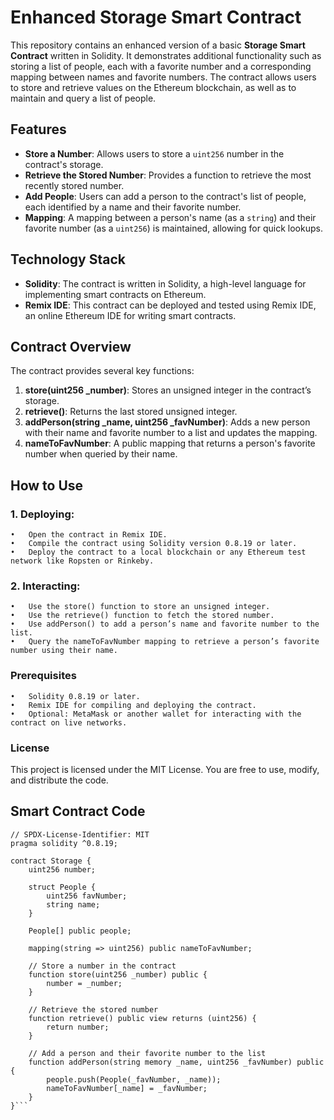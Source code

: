 # Enhanced Storage Smart Contract

This repository contains an enhanced version of a basic **Storage Smart Contract** written in Solidity. It demonstrates additional functionality such as storing a list of people, each with a favorite number and a corresponding mapping between names and favorite numbers. The contract allows users to store and retrieve values on the Ethereum blockchain, as well as to maintain and query a list of people.

## Features

- **Store a Number**: Allows users to store a `uint256` number in the contract's storage.
- **Retrieve the Stored Number**: Provides a function to retrieve the most recently stored number.
- **Add People**: Users can add a person to the contract's list of people, each identified by a name and their favorite number.
- **Mapping**: A mapping between a person's name (as a `string`) and their favorite number (as a `uint256`) is maintained, allowing for quick lookups.

## Technology Stack
- **Solidity**: The contract is written in Solidity, a high-level language for implementing smart contracts on Ethereum.
- **Remix IDE**: This contract can be deployed and tested using Remix IDE, an online Ethereum IDE for writing smart contracts.

## Contract Overview

The contract provides several key functions:
1. **store(uint256 _number)**: Stores an unsigned integer in the contract’s storage.
2. **retrieve()**: Returns the last stored unsigned integer.
3. **addPerson(string _name, uint256 _favNumber)**: Adds a new person with their name and favorite number to a list and updates the mapping.
4. **nameToFavNumber**: A public mapping that returns a person's favorite number when queried by their name.

## How to Use

### 1. Deploying:

	•	Open the contract in Remix IDE.
	•	Compile the contract using Solidity version 0.8.19 or later.
	•	Deploy the contract to a local blockchain or any Ethereum test network like Ropsten or Rinkeby.

### 2. Interacting:

	•	Use the store() function to store an unsigned integer.
	•	Use the retrieve() function to fetch the stored number.
	•	Use addPerson() to add a person’s name and favorite number to the list.
	•	Query the nameToFavNumber mapping to retrieve a person’s favorite number using their name.

### Prerequisites

	•	Solidity 0.8.19 or later.
	•	Remix IDE for compiling and deploying the contract.
	•	Optional: MetaMask or another wallet for interacting with the contract on live networks.

### License

This project is licensed under the MIT License. You are free to use, modify, and distribute the code.

## Smart Contract Code

```solidity
// SPDX-License-Identifier: MIT
pragma solidity ^0.8.19;

contract Storage {
    uint256 number;

    struct People {
        uint256 favNumber;
        string name;
    }

    People[] public people;

    mapping(string => uint256) public nameToFavNumber;

    // Store a number in the contract
    function store(uint256 _number) public {
        number = _number;
    }

    // Retrieve the stored number
    function retrieve() public view returns (uint256) {
        return number;
    }

    // Add a person and their favorite number to the list
    function addPerson(string memory _name, uint256 _favNumber) public {
        people.push(People(_favNumber, _name));
        nameToFavNumber[_name] = _favNumber;
    }
}```
